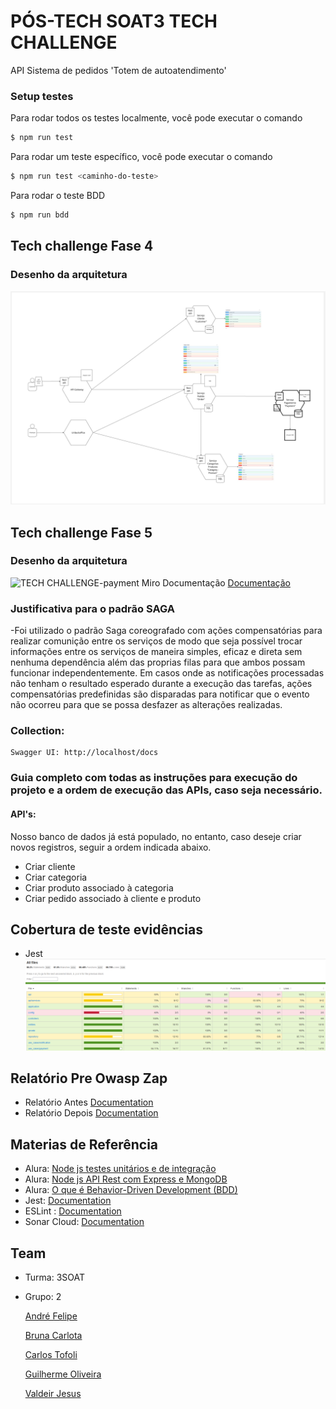 # PÓS-TECH SOAT3 TECH CHALLENGE

API Sistema de pedidos 'Totem de autoatendimento'

### Setup testes

Para rodar todos os testes localmente, você pode executar o comando
```bash
$ npm run test
```

Para rodar um teste específico, você pode executar o comando
```bash
$ npm run test <caminho-do-teste>
```
Para rodar o teste BDD
```bash
$ npm run bdd
```

## Tech challenge Fase 4

### Desenho da arquitetura

![alt text](image.png)

## Tech challenge Fase 5

### Desenho da arquitetura

![TECH CHALLENGE-payment](https://github.com/3soat-software-architecture-pos-tech/g2-3soat-sa-app-category-product/assets/23316988/2b5a0e3c-f88b-4cd1-9d01-868dffae61be)
Miro Documentação [Documentação](https://miro.com/app/board/uXjVNyWqWyk=/)

### Justificativa para o padrão SAGA 
-Foi utilizado o padrão Saga coreografado com ações compensatórias para realizar comunição entre os serviços de modo que seja possível 
trocar informações entre os serviços de maneira simples, eficaz e direta sem nenhuma dependência além das proprias filas para que ambos possam funcionar independentemente.
Em casos onde as notificações processadas não tenham o resultado esperado durante a execução das tarefas, ações compensatórias predefinidas são disparadas para notificar que
o evento não ocorreu para que se possa desfazer as alterações realizadas.

### Collection:

	Swagger UI: http://localhost/docs

### Guia completo com todas as instruções para execução do projeto e a ordem de execução das APIs, caso seja necessário.

#### API's:

Nosso banco de dados já está populado, no entanto, caso deseje criar novos registros, seguir a ordem indicada abaixo.

- Criar cliente
- Criar categoria
- Criar produto associado à categoria
- Criar pedido associado à cliente e produto

## Cobertura de teste evidências
 - Jest 
![alt text](CoverageTest.png)

## Relatório Pre Owasp Zap
- Relatório Antes [Documentation]([https://github.com/3soat-software-architecture-pos-tech/g2-3soat-sa-app-category-product/blob/main/ZAP%20Scanning%20Report_14JUL2024.pdf](https://github.com/3soat-software-architecture-pos-tech/g2-3soat-sa-app-payments-microservice/blob/main/owaspzap/zapscanningbefore.pdf))
- Relatório Depois [Documentation]([https://github.com/3soat-software-architecture-pos-tech/g2-3soat-sa-app-category-product/blob/main/ZAP%20Scanning%20Report%20-%20Solved.pdf](https://github.com/3soat-software-architecture-pos-tech/g2-3soat-sa-app-payments-microservice/blob/main/owaspzap/zapscanningafter.pdf))

## Materias de Referência
- Alura: [Node js testes unitários e de integração](https://cursos.alura.com.br/course/nodejs-testes-unitarios-integracao)
- Alura: [Node js API Rest com Express e MongoDB](https://cursos.alura.com.br/course/nodejs-api-rest-express-mongodb)
- Alura: [O que é Behavior-Driven Development (BDD)](https://cursos.alura.com.br/extra/alura-mais/o-que-e-behavior-driven-development-bdd--c284)
- Jest: [Documentation](https://jestjs.io/)
- ESLint : [Documentation](https://pt-br.eslint.org/)
- Sonar Cloud: [Documentation](https://docs.sonarsource.com/sonarcloud/)

## Team
 - Turma: 3SOAT
 - Grupo: 2

   [André Felipe](andrefelipegodoi@gmail.com)
   
   [Bruna Carlota](brunacarlota@gmail.com)

   [Carlos Tofoli](henrique.tofoli@hotmail.com)

   [Guilherme Oliveira](guilherme.oliveira182@yahoo.com.br)

   [Valdeir Jesus](valdeir_014@hotmail.com)
